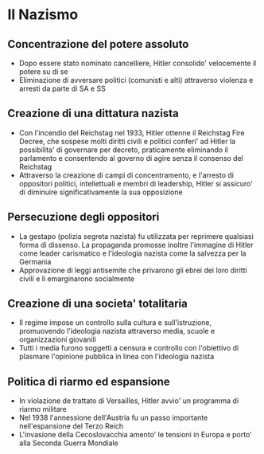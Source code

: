 # Il Nazismo

## Concentrazione del potere assoluto
- Dopo essere stato nominato cancelliere, Hitler consolido' velocemente il potere su di se
- Eliminazione di avversare politici (comunisti e alti) attraverso violenza e arresti da parte di SA e SS

## Creazione di una dittatura nazista
- Con l'incendio del Reichstag nel 1933, Hitler ottenne il Reichstag Fire Decree, che sospese molti diritti civili e 
politici conferi' ad Hitler la possibilita' di governare per decreto, praticamente eliminando il parlamento e
consentendo al governo di agire senza il consenso del Reichstag
- Attraverso la creazione di campi di concentramento, e l'arresto di oppositori politici, intellettuali e membri di
leadership, Hitler si assicuro' di diminuire significativamente la sua opposizione

## Persecuzione degli oppositori
- La gestapo (polizia segreta nazista) fu utilizzata per reprimere qualsiasi forma di dissenso. La propaganda promosse
inoltre l'immagine di Hitler come leader carismatico e l'ideologia nazista come la salvezza per la Germania
- Approvazione di leggi antisemite che privarono gli ebrei dei loro diritti civili e li emarginarono socialmente

## Creazione di una societa' totalitaria
- Il regime impose un controllo sulla cultura e sull'istruzione, promuovendo l'ideologia nazista attraverso media,
scuole e organizzazioni giovanili
- Tutti i media furono soggetti a censura e controllo con l'obiettivo di plasmare l'opinione pubblica in linea con 
l'ideologia nazista

## Politica di riarmo ed espansione
- In violazione de trattato di Versailles, Hitler avvio' un programma di riarmo militare
- Nel 1938 l'annessione dell'Austria fu un passo importante nell'espansione del Terzo Reich
- L'invasione della Cecoslovacchia amento' le tensioni in Europa e porto' alla Seconda Guerra Mondiale
